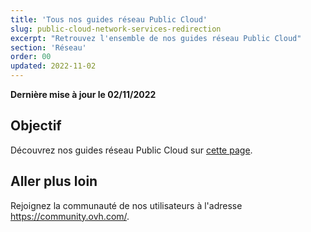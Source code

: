 ```yaml
---
title: 'Tous nos guides réseau Public Cloud'
slug: public-cloud-network-services-redirection
excerpt: "Retrouvez l'ensemble de nos guides réseau Public Cloud"
section: 'Réseau'
order: 00
updated: 2022-11-02
---
```


**Dernière mise à jour le 02/11/2022**

## Objectif

Découvrez nos guides réseau Public Cloud sur [cette page](https://docs.ovh.com/ca/fr/publiccloud/network-services/).

## Aller plus loin

Rejoignez la communauté de nos utilisateurs à l'adresse <https://community.ovh.com/>.